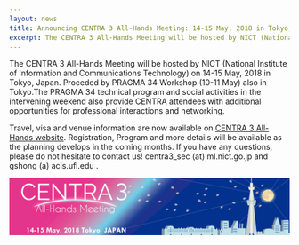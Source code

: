 ```yaml
---
layout: news
title: Announcing CENTRA 3 All-Hands Meeting: 14-15 May, 2018 in Tokyo, Japan
excerpt: The CENTRA 3 All-Hands Meeting will be hosted by NICT (National Institute of Information and Communications Technology) on 14-15 May, 2018 in Tokyo, Japan. Proceded by PRAGMA 34 Workshop (10-11 May) also in Tokyo. ...
---
```



The CENTRA 3 All-Hands Meeting will be hosted by NICT (National Institute of Information and Communications Technology) on 14-15 May, 2018 in Tokyo, Japan. Proceded by PRAGMA 34 Workshop (10-11 May) also in Tokyo.The PRAGMA 34 technical program and social activities in the intervening weekend also provide CENTRA attendees with additional opportunities for professional interactions and networking.

Travel, visa and venue information are now available on [CENTRA 3 All-Hands website](http://www.globalcentra.org/centra3). Registration, Program and more details will be available as the planning develops in the coming months. If you have any questions, please do not hesitate to contact us! centra3_sec (at) ml.nict.go.jp and gshong (a) acis.ufl.edu .

<img src="/img/centra3-banner.jpg" alt="CENTRA 3 banner" style="margin-right: auto;margin-left: auto;" class="img-responsive">
